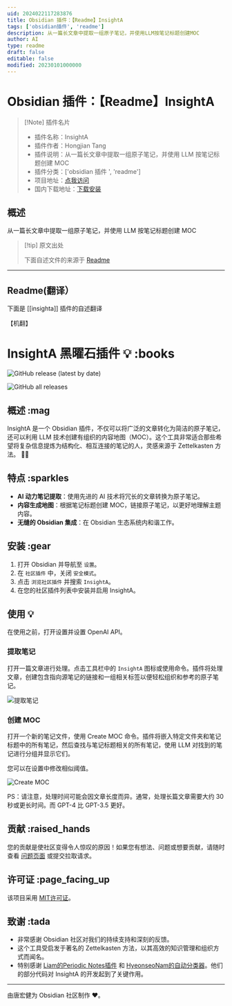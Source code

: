 ```yaml
---
uid: 2024022117283876
title: Obsidian 插件：【Readme】InsightA
tags: ['obsidian插件', 'readme']
description: 从一篇长文章中提取一组原子笔记，并使用LLM按笔记标题创建MOC
author: AI
type: readme
draft: false
editable: false
modified: 20230101000000
---
```


# Obsidian 插件：【Readme】InsightA

> [!Note] 插件名片
> - 插件名称：InsightA
> - 插件作者：Hongjian Tang
> - 插件说明：从一篇长文章中提取一组原子笔记，并使用 LLM 按笔记标题创建 MOC
> - 插件分类：['obsidian 插件 ', 'readme']
> - 项目地址：[点我访问](https://github.com/HongjianTang/obsidian-insighta)
> - 国内下载地址：[下载安装](https://pkmer.cn/products/plugin/pluginMarket/?insighta)

## 概述

从一篇长文章中提取一组原子笔记，并使用 LLM 按笔记标题创建 MOC

> [!tip] 原文出处
>
>下面自述文件的来源于 [Readme](https://ghproxy.net/https://raw.githubusercontent.com/HongjianTang/obsidian-insighta/main/README.md)
>

---

## Readme(翻译）

下面是 [[insighta]] 插件的自述翻译

【机翻】

# InsightA 黑曜石插件 :bulb: :books

![GitHub release (latest by date)](https://img.shields.io/github/v/release/HongjianTang/obsidian-insighta?style=for-the-badge)

![GitHub all releases](https://img.shields.io/github/downloads/HongjianTang/obsidian-insighta/total?style=for-the-badge)

## 概述 :mag

InsightA 是一个 Obsidian 插件，不仅可以将广泛的文章转化为简洁的原子笔记，还可以利用 LLM 技术创建有组织的内容地图（MOC）。这个工具非常适合那些希望将复杂信息提炼为结构化、相互连接的笔记的人，灵感来源于 Zettelkasten 方法。 🚀📝

## 特点 :sparkles

- **AI 动力笔记提取**：使用先进的 AI 技术将冗长的文章转换为原子笔记。
- **内容生成地图**：根据笔记标题创建 MOC，链接原子笔记，以更好地理解主题内容。
- **无缝的 Obsidian 集成**：在 Obsidian 生态系统内和谐工作。

## 安装 :gear

1. 打开 Obsidian 并导航至 `设置`。
2. 在 `社区插件` 中，关闭 `安全模式`。
3. 点击 `浏览社区插件` 并搜索 `InsightA`。
4. 在您的社区插件列表中安装并启用 InsightA。

## 使用 💡

在使用之前，打开设置并设置 OpenAI API。

### 提取笔记

打开一篇文章进行处理。点击工具栏中的 `InsightA` 图标或使用命令。插件将处理文章，创建包含指向源笔记的链接和一组相关标签以便轻松组织和参考的原子笔记。

![提取笔记](https://cdn.pkmer.cn/covers/insighta_2_0.gif!pkmer)

### 创建 MOC

打开一个新的笔记文件，使用 Create MOC 命令。插件将嵌入特定文件夹和笔记标题中的所有笔记，然后查找与笔记标题相关的所有笔记，使用 LLM 对找到的笔记进行分组并显示它们。

您可以在设置中修改相似阈值。

![Create MOC](https://cdn.pkmer.cn/covers/insighta_2_0.gif!pkmer)

PS：请注意，处理时间可能会因文章长度而异。通常，处理长篇文章需要大约 30 秒或更长时间。而 GPT-4 比 GPT-3.5 更好。

## 贡献 :raised_hands

您的贡献是使社区变得令人惊叹的原因！如果您有想法、问题或想要贡献，请随时查看 [问题页面](https://github.com/HongjianTang/obsidian-insighta/issues) 或提交拉取请求。

## 许可证 :page_facing_up

该项目采用 [MIT许可证](LICENSE)。

## 致谢 :tada

- 非常感谢 Obsidian 社区对我们的持续支持和深刻的反馈。
- 这个工具受启发于著名的 Zettelkasten 方法，以其高效的知识管理和组织方式而闻名。
- 特别感谢 [Liam的Periodic Notes插件](https://github.com/liamcain/obsidian-periodic-notes) 和 [HyeonseoNam的自动分类器](https://github.com/HyeonseoNam/auto-classifier/)。他们的部分代码对 InsightA 的开发起到了关键作用。

---

由唐宏健为 Obsidian 社区制作 :heart:。
